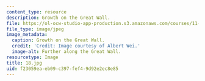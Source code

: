 ```yaml
---
content_type: resource
description: Growth on the Great Wall.
file: https://ol-ocw-studio-app-production.s3.amazonaws.com/courses/11-307-beijing-urban-design-studio-summer-2006/f23059eaeb09c397fef49d92e2ec8e85_18.jpg
file_type: image/jpeg
image_metadata:
  caption: Growth on the Great Wall.
  credit: 'Credit: Image courtesy of Albert Wei.'
  image-alt: Further along the Great Wall.
resourcetype: Image
title: 18.jpg
uid: f23059ea-eb09-c397-fef4-9d92e2ec8e85
---
```

